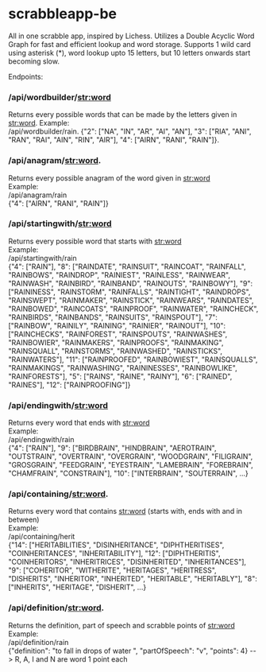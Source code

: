 # scrabbleapp-be
All in one scrabble app, inspired by Lichess.
Utilizes a Double Acyclic Word Graph for fast and efficient lookup and word storage. Supports 1 wild card using asterisk (\*), word lookup upto 15 letters, but 10 letters onwards start becoming slow.

Endpoints:
### /api/wordbuilder/<str:word>
Returns every possible words that can be made by the letters given in <str:word>. 
Example:  
/api/wordbuilder/rain. 
{"2": ["NA", "IN", "AR", "AI", "AN"], "3": ["RIA", "ANI", "RAN", "RAI", "AIN", "RIN", "AIR"], "4": ["AIRN", "RANI", "RAIN"]}. 

### /api/anagram/<str:word>. 
Returns every possible anagram of the word given in <str:word> <br />
Example:<br />
/api/anagram/rain<br />
{"4": ["AIRN", "RANI", "RAIN"]}<br />

### /api/startingwith/<str:word><br />
Returns every possible word that starts with <str:word><br />
Example:<br />
/api/startingwith/rain<br />
{"4": ["RAIN"], "8": ["RAINDATE", "RAINSUIT", "RAINCOAT", "RAINFALL", "RAINBOWS", "RAINDROP", "RAINIEST", "RAINLESS", "RAINWEAR", "RAINWASH", "RAINBIRD", "RAINBAND", "RAINOUTS", "RAINBOWY"], "9": ["RAININESS", "RAINSTORM", "RAINFALLS", "RAINTIGHT", "RAINDROPS", "RAINSWEPT", "RAINMAKER", "RAINSTICK", "RAINWEARS", "RAINDATES", "RAINBOWED", "RAINCOATS", "RAINPROOF", "RAINWATER", "RAINCHECK", "RAINBIRDS", "RAINBANDS", "RAINSUITS", "RAINSPOUT"], "7": ["RAINBOW", "RAINILY", "RAINING", "RAINIER", "RAINOUT"], "10": ["RAINCHECKS", "RAINFOREST", "RAINSPOUTS", "RAINWASHES", "RAINBOWIER", "RAINMAKERS", "RAINPROOFS", "RAINMAKING", "RAINSQUALL", "RAINSTORMS", "RAINWASHED", "RAINSTICKS", "RAINWATERS"], "11": ["RAINPROOFED", "RAINBOWIEST", "RAINSQUALLS", "RAINMAKINGS", "RAINWASHING", "RAININESSES", "RAINBOWLIKE", "RAINFORESTS"], "5": ["RAINS", "RAINE", "RAINY"], "6": ["RAINED", "RAINES"], "12": ["RAINPROOFING"]}<br />

### /api/endingwith/<str:word>
Returns every word that ends with <str:word><br />
Example:<br />
/api/endingwith/rain<br />
{"4": ["RAIN"], "9": ["BIRDBRAIN", "HINDBRAIN", "AEROTRAIN", "OUTSTRAIN", "OVERTRAIN", "OVERGRAIN", "WOODGRAIN", "FILIGRAIN", "GROSGRAIN", "FEEDGRAIN", "EYESTRAIN", "LAMEBRAIN", "FOREBRAIN", "CHAMFRAIN", "CONSTRAIN"], "10": ["INTERBRAIN", "SOUTERRAIN", ...}<br />

### /api/containing/<str:word>. 
Returns every word that contains <str:word> (starts with, ends with and in between) <br />
Example: <br />
/api/containing/herit <br />
{"14": ["HERITABILITIES", "DISINHERITANCE", "DIPHTHERITISES", "COINHERITANCES", "INHERITABILITY"], "12": ["DIPHTHERITIS", "COINHERITORS", "INHERITRICES", "DISINHERITED", "INHERITANCES"], "9": ["COHERITOR", "WITHERITE", "HERITAGES", "HERITRESS", "DISHERITS", "INHERITOR", "INHERITED", "HERITABLE", "HERITABLY"], "8": ["INHERITS", "HERITAGE", "DISHERIT", ...} <br />

### /api/definition/<str:word>. 
Returns the definition, part of speech and scrabble points of <str:word> <br />
Example: <br />
/api/definition/rain <br />
{"definition": "to fall in drops of water ", "partOfSpeech": "v", "points": 4} --> R, A, I and N are word 1 point each <br />
